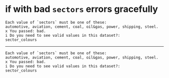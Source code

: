 # if with bad `sectors` errors gracefully

    Each value of `sectors` must be one of these:
    automotive, aviation, cement, coal, oil&gas, power, shipping, steel.
    x You passed: bad.
    i Do you need to see valid values in this dataset?:
    sector_colours

---

    Each value of `sectors` must be one of these:
    automotive, aviation, cement, coal, oil&gas, power, shipping, steel.
    x You passed: bad.
    i Do you need to see valid values in this dataset?:
    sector_colours

